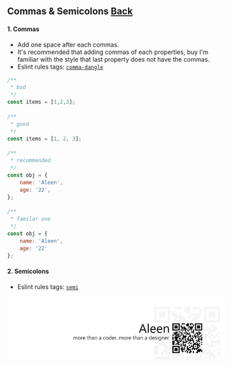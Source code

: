 ## Commas & Semicolons [**Back**](./../README.md)

#### 1. Commas

- Add one space after each commas.
- It's recommended that adding commas of each properties, buy I'm familiar with the style that last property does not have the commas.
- Eslint rules tags: [`comma-dangle`](http://eslint.org/docs/rules/comma-dangle.html)

```js
/**
 * bad
 */
const items = [1,2,3];

/**
 * good
 */
const items = [1, 2, 3];

/**
 * recommended
 */
const obj = {
    name: 'Aleen',
    age: '22',
};

/**
 * familar one
 */
const obj = {
    name: 'Aleen',
    age: '22'
};

```

#### 2. Semicolons


- Eslint rules tags: [`semi`](http://eslint.org/docs/rules/semi.html)

<a href="http://aleen42.github.io/" target="_blank" ><img src="./../pic/tail.gif"></a>